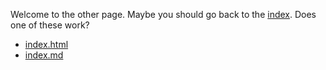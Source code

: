 Welcome to the other page. Maybe you should go back to the [index]. Does one of
these work?

* [index.html]
* [index.md]

[index]: index
[index.html]: index.html
[index.md]: index.md
